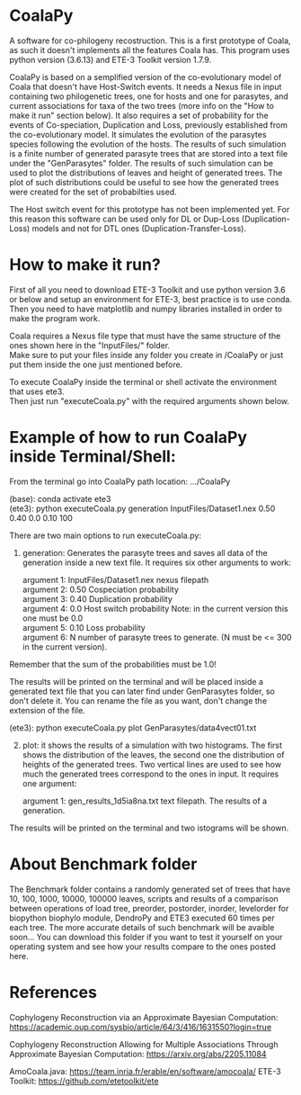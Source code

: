 # CoalaPy
A software for co-philogeny recostruction. This is a first prototype of Coala, as such it doesn't implements all the features Coala has.
This program uses python version (3.6.13) and ETE-3 Toolkit version 1.7.9.

CoalaPy is based on a semplified version of the co-evolutionary model of Coala that doesn't have Host-Switch events. It needs a Nexus file in input containing two philogenetic trees, one for hosts and one for parasytes, and current associations for taxa of the two trees (more info on the "How to make it run" section below). It also requires a set of probability for the events of Co-speciation, Duplication and Loss, previously established from the co-evolutionary model. It simulates the evolution of the parasytes species following the evolution of the hosts. The results of such simulation is a finite number of generated parasyte trees that are stored into a text file under the "GenParasytes" folder. The results of such simulation can be used to plot the distributions of leaves and height of generated trees. The plot of such distributions could be useful to see how the generated trees were created for the set of probabilties used.

The Host switch event for this prototype has not been implemented yet. For this reason this software can be used only for DL or Dup-Loss (Duplication-Loss) models and not for DTL ones (Duplication-Transfer-Loss).

# How to make it run?

First of all you need to download ETE-3 Toolkit and use python version 3.6 or below and setup an environment for ETE-3, best practice is to use conda.
Then you need to have matplotlib and numpy libraries installed in order to make the program work.

Coala requires a Nexus file type that must have the same structure of the ones shown here in the "InputFiles/" folder. <br />
Make sure to put your files inside any folder you create in /CoalaPy or just put them inside the one just mentioned before.

To execute CoalaPy inside the terminal or shell activate the environment that uses ete3. <br />
Then just run "executeCoala.py" with the required arguments shown below.

# Example of how to run CoalaPy inside Terminal/Shell:

From the terminal go into CoalaPy path location: .../CoalaPy

(base): conda activate ete3 <br />
(ete3): python executeCoala.py generation InputFiles/Dataset1.nex 0.50 0.40 0.0 0.10 100

There are two main options to run executeCoala.py: <br />

1) generation: Generates the parasyte trees and saves all data of the generation inside a new text file. It requires six other arguments to work: <br />

      argument 1: InputFiles/Dataset1.nex nexus filepath <br />
      argument 2: 0.50 Cospeciation probability <br />
      argument 3: 0.40 Duplication probability <br />
      argument 4: 0.0 Host switch probability Note: in the current version this one must be 0.0 <br />
      argument 5: 0.10 Loss probability <br />
      argument 6: N number of parasyte trees to generate. (N must be <= 300 in the current version). <br />
      
Remember that the sum of the probabilities must be 1.0!

The results will be printed on the terminal and will be placed inside a generated text file that you can later find under GenParasytes folder, so don't delete it.
You can rename the file as you want, don't change the extension of the file.

(ete3): python executeCoala.py plot GenParasytes/data4vect01.txt

2) plot: it shows the results of a simulation with two histograms. The first shows the distribution of the leaves, the second one the distribution of heights of the generated trees. Two vertical lines are used to see how much the generated trees correspond to the ones in input. It requires one argument: <br />
    
    argument 1: gen_results_1d5ia8na.txt text filepath. The results of a generation. <br />

The results will be printed on the terminal and two istograms will be shown.

# About Benchmark folder

The Benchmark folder contains a randomly generated set of trees that have 10, 100, 1000, 10000, 100000 leaves, scripts and results of a comparison between operations of load tree, preorder, postorder, inorder, levelorder for biopython biophylo module, DendroPy and ETE3 executed 60 times per each tree. The more accurate details of such benchmark will be avaible soon... 
You can download this folder if you want to test it yourself on your operating system and see how your results compare to the ones posted here.

# References

Cophylogeny Reconstruction via an Approximate Bayesian Computation: https://academic.oup.com/sysbio/article/64/3/416/1631550?login=true

Cophylogeny Reconstruction Allowing for Multiple Associations Through Approximate Bayesian Computation: https://arxiv.org/abs/2205.11084


AmoCoala.java: https://team.inria.fr/erable/en/software/amocoala/
ETE-3 Toolkit: https://github.com/etetoolkit/ete
